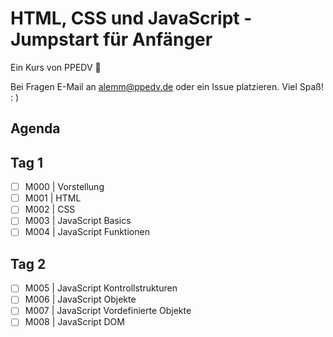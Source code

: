 # HTML, CSS und JavaScript - Jumpstart für Anfänger

Ein Kurs von PPEDV :rocket:

Bei Fragen E-Mail an alemm@ppedv.de oder ein Issue platzieren. Viel Spaß! : )

## Agenda
## Tag 1

- [ ] M000 | Vorstellung
- [ ] M001 | HTML
- [ ] M002 | CSS
- [ ] M003 | JavaScript Basics
- [ ] M004 | JavaScript Funktionen

## Tag 2

- [ ] M005 | JavaScript Kontrollstrukturen
- [ ] M006 | JavaScript Objekte
- [ ] M007 | JavaScript Vordefinierte Objekte
- [ ] M008 | JavaScript DOM
